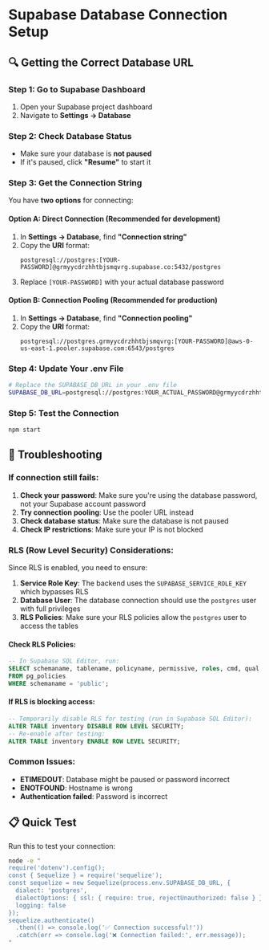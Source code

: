 # Supabase Database Connection Setup

## 🔍 Getting the Correct Database URL

### Step 1: Go to Supabase Dashboard
1. Open your Supabase project dashboard
2. Navigate to **Settings → Database**

### Step 2: Check Database Status
- Make sure your database is **not paused**
- If it's paused, click **"Resume"** to start it

### Step 3: Get the Connection String
You have **two options** for connecting:

#### Option A: Direct Connection (Recommended for development)
1. In **Settings → Database**, find **"Connection string"**
2. Copy the **URI** format:
   ```
   postgresql://postgres:[YOUR-PASSWORD]@grmyycdrzhhtbjsmqvrg.supabase.co:5432/postgres
   ```
3. Replace `[YOUR-PASSWORD]` with your actual database password

#### Option B: Connection Pooling (Recommended for production)
1. In **Settings → Database**, find **"Connection pooling"**
2. Copy the **URI** format:
   ```
   postgresql://postgres.grmyycdrzhhtbjsmqvrg:[YOUR-PASSWORD]@aws-0-us-east-1.pooler.supabase.com:6543/postgres
   ```

### Step 4: Update Your .env File
```bash
# Replace the SUPABASE_DB_URL in your .env file
SUPABASE_DB_URL=postgresql://postgres:YOUR_ACTUAL_PASSWORD@grmyycdrzhhtbjsmqvrg.supabase.co:5432/postgres
```

### Step 5: Test the Connection
```bash
npm start
```

## 🔧 Troubleshooting

### If connection still fails:

1. **Check your password**: Make sure you're using the database password, not your Supabase account password
2. **Try connection pooling**: Use the pooler URL instead
3. **Check database status**: Make sure the database is not paused
4. **Check IP restrictions**: Make sure your IP is not blocked

### RLS (Row Level Security) Considerations:

Since RLS is enabled, you need to ensure:

1. **Service Role Key**: The backend uses the `SUPABASE_SERVICE_ROLE_KEY` which bypasses RLS
2. **Database User**: The database connection should use the `postgres` user with full privileges
3. **RLS Policies**: Make sure your RLS policies allow the `postgres` user to access the tables

#### Check RLS Policies:
```sql
-- In Supabase SQL Editor, run:
SELECT schemaname, tablename, policyname, permissive, roles, cmd, qual 
FROM pg_policies 
WHERE schemaname = 'public';
```

#### If RLS is blocking access:
```sql
-- Temporarily disable RLS for testing (run in Supabase SQL Editor):
ALTER TABLE inventory DISABLE ROW LEVEL SECURITY;
-- Re-enable after testing:
ALTER TABLE inventory ENABLE ROW LEVEL SECURITY;
```

### Common Issues:
- **ETIMEDOUT**: Database might be paused or password incorrect
- **ENOTFOUND**: Hostname is wrong
- **Authentication failed**: Password is incorrect

## 📋 Quick Test
Run this to test your connection:
```bash
node -e "
require('dotenv').config();
const { Sequelize } = require('sequelize');
const sequelize = new Sequelize(process.env.SUPABASE_DB_URL, {
  dialect: 'postgres',
  dialectOptions: { ssl: { require: true, rejectUnauthorized: false } },
  logging: false
});
sequelize.authenticate()
  .then(() => console.log('✅ Connection successful!'))
  .catch(err => console.log('❌ Connection failed:', err.message));
"
``` 